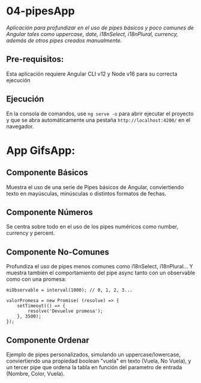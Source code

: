 # 04-pipesApp

_Aplicación para profundizar en el uso de pipes básicos y poco comunes de Angular tales como uppercase, date, i18nSelect, i18nPlural, currency, además de otros pipes creados manualmente._

## Pre-requisitos:

Esta aplicación requiere Angular CLI v12 y Node v16 para su correcta ejecucíón

## Ejecución

En la consola de comandos, use `ng serve -o` para abrir ejecutar el proyecto y que se abra automáticamente una pestaña `http://localhost:4200/` en el navegador.

# App GifsApp:

## Componente Básicos

Muestra el uso de una serie de Pipes básicos de Angular, conviertiendo texto en mayúsculas, minúsculas o distintos formatos de fechas.

## Componente Números

Se centra sobre todo en el uso de los pipes numéricos como number, currency y percent.

## Componente No-Comunes

Profundiza el uso de pipes menos comunes como i18nSelect, i18nPlural... Y muestra también el comportamiento del pipe async tanto con un observable como con una promesa:
```
miObservable = interval(1000); // 0, 1, 2, 3...

valorPromesa = new Promise( (resolve) => {
    setTimeout(() => {
        resolve('Devuelve promesa');
    }, 3500);
});
```

## Componente Ordenar

Ejemplo de pipes personalizados, simulando un uppercase/lowercase, conviertiendo una propiedad boolean "vuela" en texto (Vuela, No Vuela), y un tercer pipe que ordena la tabla en función del parametro de entrada (Nombre, Color, Vuela).